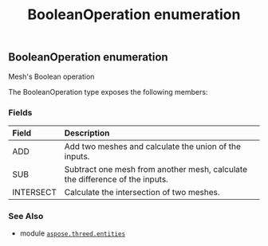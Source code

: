 ﻿---
title: BooleanOperation enumeration
second_title: Aspose.3D for Python via .NET API References
description: 
type: docs
weight: 630
url: /python-net/aspose.threed.entities/booleanoperation/
is_root: false
---

## BooleanOperation enumeration

Mesh's Boolean operation



The BooleanOperation type exposes the following members:

### Fields
| Field | Description |
| :- | :- |
| ADD | Add two meshes and calculate the union of the inputs. |
| SUB | Subtract one mesh from another mesh, calculate the difference of the inputs. |
| INTERSECT | Calculate the intersection of two meshes. |



### See Also
* module [`aspose.threed.entities`](..)
